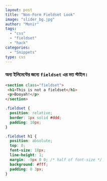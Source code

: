```yaml
---
layout: post
title: "Non-Form Fieldset Look"
image: "slider_bg.jpg"
author: "Monir"
tags:
  - "css"
  - "fieldset"
  - "hack"
categories:
  - "Snippets"
type: css  
---
```


### অন্য ইলিমেন্টের জন্যে `fieldset` এর মত স্টাইল।

```html
<section class="fieldset">
 <h1>This is not a fieldset</h1>
 <p>Booyah!</p>
</section>
```

```css
.fieldset {
  position: relative;
  border: 1px solid #ddd;
  padding: 10px;
}

.fieldset h1 {
  position: absolute;
  top: 0;
  font-size: 18px;
  line-height: 1;
  margin: -9px 0 0; /* half of font-size */
  background: #fff;
  padding: 0 3px;
}
```
